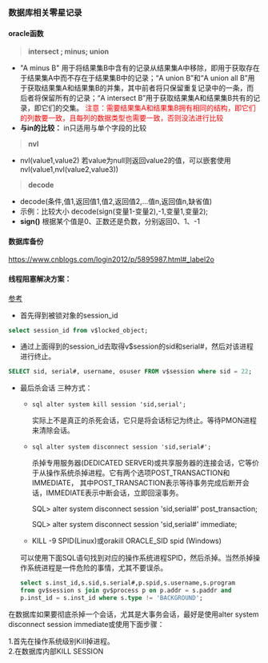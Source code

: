 ### 数据库相关零星记录

#### oracle函数
> **intersect ; minus; union**

- "A minus B" 用于将结果集B中含有的记录从结果集A中移除，即用于获取存在于结果集A中而不存在于结果集B中的记录；“A union B”和“A union all B”用于获取结果集A和结果集B的并集，其中前者将只保留重复记录中的一条，而后者将保留所有的记录；“A intersect B”用于获取结果集A和结果集B共有的记录，即它们的交集。 
<font color="red" >注意：需要结果集A和结果集B拥有相同的结构，即它们的列数要一致，且每列的数据类型也需要一致，否则没法进行比较</font>
- **与in的比较：** in只适用与单个字段的比较

> **nvl**

- nvl(value1,value2) 若value为null则返回value2的值，可以嵌套使用 nvl(value1,nvl(value2,value3))

> **decode**

- decode(条件,值1,返回值1,值2,返回值2,...值n,返回值n,缺省值)
- 示例：比较大小 decode(sign(变量1-变量2),-1,变量1,变量2);
- **sign()** 根据某个值是0、正数还是负数，分别返回0、1、-1

#### 数据库备份
https://www.cnblogs.com/login2012/p/5895987.html#_label2o

#### 线程阻塞解决方案：
[参考](http://www.cnblogs.com/kerrycode/p/4034231.html)
* 首先得到被锁对象的session_id
```sql 
select session_id from v$locked_object;
```
* 通过上面得到的session_id去取得v$session的sid和serial#，然后对该进程进行终止。
```sql
SELECT sid, serial#, username, osuser FROM v$session where sid = 22;
```
* 最后杀会话
三种方式：
    * ```sql alter system kill session 'sid,serial';```
    
        实际上不是真正的杀死会话，它只是将会话标记为终止。等待PMON进程来清除会话。
    * ```sql alter system disconnect session 'sid,serial#';```
    
        杀掉专用服务器(DEDICATED SERVER)或共享服务器的连接会话，它等价于从操作系统杀掉进程。它有两个选项POST_TRANSACTION和IMMEDIATE， 其中POST_TRANSACTION表示等待事务完成后断开会话，IMMEDIATE表示中断会话，立即回滚事务。

        SQL> alter system disconnect session 'sid,serial#' post_transaction;

        SQL> alter system disconnect session 'sid,serial#' immediate;
    *  KILL -9 SPID(Linux)或orakill ORACLE_SID spid (Windows)
    
    可以使用下面SQL语句找到对应的操作系统进程SPID，然后杀掉。当然杀掉操作系统进程是一件危险的事情，尤其不要误杀。
    ```sql
    select s.inst_id,s.sid,s.serial#,p.spid,s.username,s.program
    from gv$session s join gv$process p on p.addr = s.paddr and 
    p.inst_id = s.inst_id where s.type != 'BACKGROUND';
    ```
    
在数据库如果要彻底杀掉一个会话，尤其是大事务会话，最好是使用alter system disconnect session immediate或使用下面步骤：

1.首先在操作系统级别Kill掉进程。  
2.在数据库内部KILL SESSION